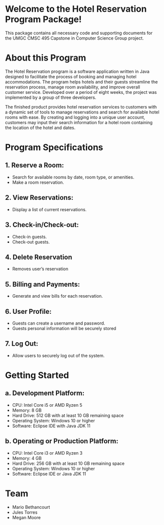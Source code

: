 # Welcome to the Hotel Reservation Program Package!
This package contains all necessary code and supporting documents for the UMGC CMSC 495 Capstone in Computer Science Group project. 

# About this Program
The Hotel Reservation program is a software application written in Java designed to facilitate the process of booking and managing hotel accommodations. The program helps hotels and their guests streamline the reservation process, manage room availability, and improve overall customer service. Developed over a period of eight weeks, the project was implemented by a group of three developers. 

The finished product provides hotel reservation services to customers with a dynamic set of tools to manage reservations and search for available hotel rooms with ease. By creating and logging into a unique user account, customers may input their search information for a hotel room containing the location of the hotel and dates.

# Program Specifications
## 1. Reserve a Room:
  * Search for available rooms by date, room type, or amenities.
  * Make a room reservation.
## 2. View Reservations:
  * Display a list of current reservations.
## 3. Check-in/Check-out:
  * Check-in guests.
  * Check-out guests.
## 4. Delete Reservation
  * Removes user’s reservation
## 5. Billing and Payments:
  * Generate and view bills for each reservation.
## 6. User Profile:
  * Guests can create a username and password.
  * Guests personal information will be securely stored
## 7. Log Out:
  * Allow users to securely log out of the system.

# Getting Started  
## a. Development Platform:
 * CPU: Intel Core i5 or AMD Ryzen 5
 * Memory: 8 GB
 * Hard Drive: 512 GB with at least 10 GB remaining space
 * Operating System: Windows 10 or higher
 * Software: Eclipse IDE with Java JDK 11

## b. Operating or Production Platform:
 * CPU: Intel Core i3 or AMD Ryzen 3
 * Memory: 4 GB
 * Hard Drive: 256 GB with at least 10 GB remaining space
 * Operating System: Windows 10 or higher
 * Software: Eclipse IDE or Java JDK 11

# Team
* Mario Bethancourt
* Jules Torres 
* Megan Moore


  

